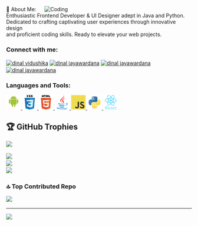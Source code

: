 

<img align="right" alt="Coding" width="400" src="https://user-images.githubusercontent.com/74038190/225813708-98b745f2-7d22-48cf-9150-083f1b00d6c9.gif">
💫 About Me:
<br>Enthusiastic Frontend Developer & UI Designer adept in Java and Python. <br>Dedicated to crafting captivating user experiences through innovative design<br> and proficient coding skills. Ready to elevate your web projects.


<h3 align="left">Connect with me:</h3>
<p align="left">
<a href="https://twitter.com/dinal vidushika" target="blank"><img align="center" src="https://raw.githubusercontent.com/rahuldkjain/github-profile-readme-generator/master/src/images/icons/Social/twitter.svg" alt="dinal vidushika" height="30" width="40" /></a>
<a href="https://linkedin.com/in/dinal jayawardana" target="blank"><img align="center" src="https://raw.githubusercontent.com/rahuldkjain/github-profile-readme-generator/master/src/images/icons/Social/linked-in-alt.svg" alt="dinal jayawardana" height="30" width="40" /></a>
<a href="https://fb.com/dinal jayawardana" target="blank"><img align="center" src="https://raw.githubusercontent.com/rahuldkjain/github-profile-readme-generator/master/src/images/icons/Social/facebook.svg" alt="dinal jayawardana" height="30" width="40" /></a>
<a href="https://instagram.com/dinal jayawardana" target="blank"><img align="center" src="https://raw.githubusercontent.com/rahuldkjain/github-profile-readme-generator/master/src/images/icons/Social/instagram.svg" alt="dinal jayawardana" height="30" width="40" /></a>
</p>

<h3 align="left">Languages and Tools:</h3>

<p align="left"> <a href="https://developer.android.com" target="_blank" rel="noreferrer"> <img src="https://raw.githubusercontent.com/devicons/devicon/master/icons/android/android-original-wordmark.svg" alt="android" width="40" height="40"/> </a> <a href="https://www.w3schools.com/css/" target="_blank" rel="noreferrer"> <img src="https://raw.githubusercontent.com/devicons/devicon/master/icons/css3/css3-original-wordmark.svg" alt="css3" width="40" height="40"/> </a> <a href="https://www.w3.org/html/" target="_blank" rel="noreferrer"> <img src="https://raw.githubusercontent.com/devicons/devicon/master/icons/html5/html5-original-wordmark.svg" alt="html5" width="40" height="40"/> </a> <a href="https://www.java.com" target="_blank" rel="noreferrer"> <img src="https://raw.githubusercontent.com/devicons/devicon/master/icons/java/java-original.svg" alt="java" width="40" height="40"/> </a> <a href="https://developer.mozilla.org/en-US/docs/Web/JavaScript" target="_blank" rel="noreferrer"> <img src="https://raw.githubusercontent.com/devicons/devicon/master/icons/javascript/javascript-original.svg" alt="javascript" width="40" height="40"/> </a> <a href="https://www.python.org" target="_blank" rel="noreferrer"> <img src="https://raw.githubusercontent.com/devicons/devicon/master/icons/python/python-original.svg" alt="python" width="40" height="40"/> </a> <a href="https://reactjs.org/" target="_blank" rel="noreferrer"> <img src="https://raw.githubusercontent.com/devicons/devicon/master/icons/react/react-original-wordmark.svg" alt="react" width="40" height="40"/> </a> </p>

## 🏆 GitHub Trophies
![](https://github-profile-trophy.vercel.app/?username=dinalvidushika&theme=tokyonight&no-frame=false&no-bg=true&margin-w=4)<br/>

![](https://github-readme-stats.vercel.app/api?username=dinalvidushika&theme=tokyonight&hide_border=false&include_all_commits=true&count_private=true)<br/>
![](https://github-readme-streak-stats.herokuapp.com/?user=dinalvidushika&theme=tokyonight&hide_border=false)<br/>
![](https://github-readme-stats.vercel.app/api/top-langs/?username=dinalvidushika&theme=tokyonight&hide_border=false&include_all_commits=true&count_private=true&layout=compact)<br/>




### 🔝 Top Contributed Repo
![](https://github-contributor-stats.vercel.app/api?username=dinalvidushika&limit=5&theme=dark&combine_all_yearly_contributions=true)



---
[![](https://visitcount.itsvg.in/api?id=dinalvidushika&icon=3&color=6)](https://visitcount.itsvg.in)
